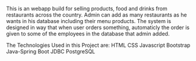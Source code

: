 This is an webapp build for selling products, food and drinks from restaurants across the country. Admin can add as many restaurants as he wants in his database including their menu products. The system is designed in way that when user orders something, automaticly the order is given to some of the employees in the database that admin added.

The Technologies Used in this Project are: HTML CSS Javascript Bootstrap Java-Spring Boot JDBC PostgreSQL
